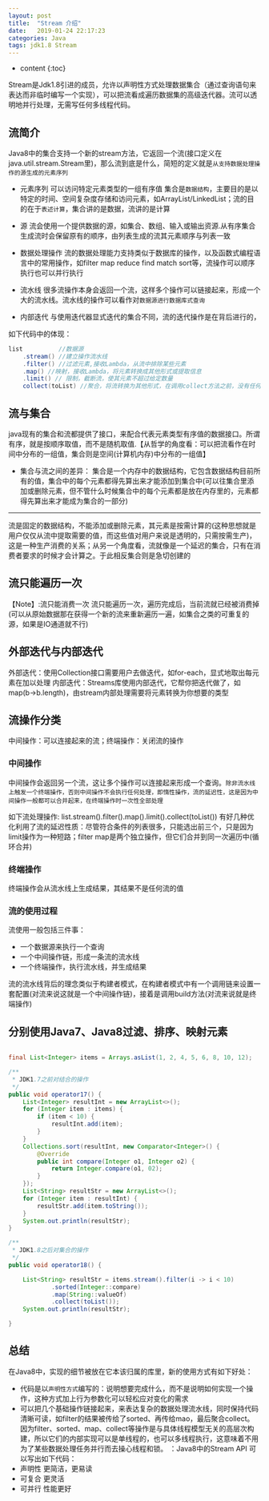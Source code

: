 ```yaml
---
layout: post
title:  "Stream 介绍"
date:   2019-01-24 22:17:23
categories: Java 
tags: jdk1.8 Stream
---
```


* content
{:toc}

Stream是Jdk1.8引进的成员，允许以声明性方式处理数据集合（通过查询语句来表达而非临时编写一个实现），可以把流看成遍历数据集的高级迭代器。流可以透明地并行处理，无需写任何多线程代码。




## 流简介

Java8中的集合支持一个新的stream方法，它返回一个流(接口定义在java.util.stream.Stream里)，那么流到底是什么，简短的定义就是`从支持数据处理操作的源生成的元素序列`

- 元素序列 可以访问特定元素类型的一组有序值
集合是`数据结构`，主要目的是以特定的时间、空间复杂度存储和访问元素，如ArrayList/LinkedList；流的目的在于`表述计算`，集合讲的是数据，流讲的是计算

- 源 流会使用一个提供数据的源，如集合、数组、输入或输出资源.从有序集合生成流时会保留原有的顺序，由列表生成的流其元素顺序与列表一致

- 数据处理操作 流的数据处理能力支持类似于数据库的操作，以及函数式编程语言中的常用操作，如filter map reduce find match sort等，流操作可以顺序执行也可以并行执行

- 流水线 很多流操作本身会返回一个流，这样多个操作可以链接起来，形成一个大的流水线。流水线的操作可以看作对`数据源进行数据库式查询`

- 内部迭代 与使用迭代器显式迭代的集合不同，流的迭代操作是在背后进行的，

如下代码中的体现：
```java
list          //数据源
	.stream() //建立操作流水线
	.filter() //过滤元素,接收Lambda，从流中排除某些元素 
	.map() //映射，接收Lambda，将元素转换成其他形式或提取信息
	.limit() // 限制，截断流，使其元素不超过给定数量
	collect(toList) //聚合，将流转换为其他形式，在调用collect方法之前，没有任何结果产生。链中的方法调用都在排队等待，直到调用collect
```


## 流与集合

java现有的集合和流都提供了接口，来配合代表元素类型有序值的数据接口。所谓有序，就是按顺序取值，而不是随机取值.【从哲学的角度看：可以把流看作在时间中分布的一组值，集合则是空间(计算机内存)中分布的一组值】

- 集合与流之间的差异：
集合是一个内存中的数据结构，它包含数据结构目前所有的值，集合中的每个元素都得先算出来才能添加到集合中(可以往集合里添加或删除元素，但不管什么时候集合中的每个元素都是放在内存里的，元素都得先算出来才能成为集合的一部分)
---
流是固定的数据结构，不能添加或删除元素，其元素是按需计算的(这种思想就是用户仅仅从流中提取需要的值，而这些值对用户来说是透明的，只需按需生产)，这是一种生产消费的关系；从另一个角度看，流就像是一个延迟的集合，只有在消费者要求的时候才会计算之。于此相反集合则是急切创建的

## 流只能遍历一次
【Note】:流只能消费一次
流只能遍历一次，遍历完成后，当前流就已经被消费掉(可以从原始数据那在获得一个新的流来重新遍历一遍，如集合之类的可重复的源，如果是IO通道就不行)

## 外部迭代与内部迭代
外部迭代：使用Collection接口需要用户去做迭代，如for-each，显式地取出每元素在加以处理
内部迭代：Streams库使用内部迭代，它帮你把迭代做了，如map(b->b.length)，由stream内部处理需要将元素转换为你想要的类型

## 流操作分类
中间操作：可以连接起来的流；终端操作：关闭流的操作

### 中间操作

中间操作会返回另一个流，这让多个操作可以连接起来形成一个查询。`除非流水线上触发一个终端操作，否则中间操作不会执行任何处理，即惰性操作，流的延迟性，这是因为中间操作一般都可以合并起来，在终端操作时一次性全部处理`

如下流处理操作:
	list.stream().filter().map().limit().collect(toList())
有好几种优化利用了流的延迟性质：尽管符合条件的列表很多，只能选出前三个，只是因为limit操作为一种短路；filter map是两个独立操作，但它们合并到同一次遍历中(循环合并)

### 终端操作
终端操作会从流水线上生成结果，其结果不是任何流的值

### 流的使用过程
流使用一般包括三件事：
- 一个数据源来执行一个查询
- 一个中间操作链，形成一条流的流水线
- 一个终端操作，执行流水线，并生成结果

流的流水线背后的理念类似于构建者模式，在构建者模式中有一个调用链来设置一套配置(对流来说这就是一个中间操作链)，接着是调用build方法(对流来说就是终端操作)

## 分别使用Java7、Java8过滤、排序、映射元素
```java

final List<Integer> items = Arrays.asList(1, 2, 4, 5, 6, 8, 10, 12);

/**
 * JDK1.7之前对结合的操作
 */
public void operator17() {
    List<Integer> resultInt = new ArrayList<>();
    for (Integer item : items) {
        if (item < 10) {
            resultInt.add(item);
        }
    }
    Collections.sort(resultInt, new Comparator<Integer>() {
        @Override
        public int compare(Integer o1, Integer o2) {
            return Integer.compare(o1, 02);
        }
    });
    List<String> resultStr = new ArrayList<>();
    for (Integer item : resultInt) {
        resultStr.add(item.toString());
    }
    System.out.println(resultStr);
}

/**
 * JDK1.8之后对集合的操作
 */
public void operator18() {

    List<String> resultStr = items.stream().filter(i -> i < 10)
            .sorted(Integer::compare)
            .map(String::valueOf)
            .collect(toList());
    System.out.println(resultStr);

}

```
## 总结
在Java8中，实现的细节被放在它本该归属的库里，新的使用方式有如下好处：
- 代码是以`声明性方式`编写的：说明想要完成什么，而不是说明如何实现一个操作，这种方式加上行为参数化可以轻松应对变化的需求
- 可以把几个基础操作链接起来，来表达复杂的数据处理流水线，同时保持代码清晰可读，如filter的结果被传给了sorted、再传给mao，最后聚合collect。因为filter、sorted、map、collect等操作是与具体线程模型无关的高层次构建，所以它们的内部实现可以是单线程的，也可以多线程执行，这意味着不用为了某些数据处理任务并行而去操心线程和锁。
：Java8中的Stream API 可以写出如下代码：
- 声明性 更简洁，更易读
- 可复合 更灵活
- 可并行 性能更好




